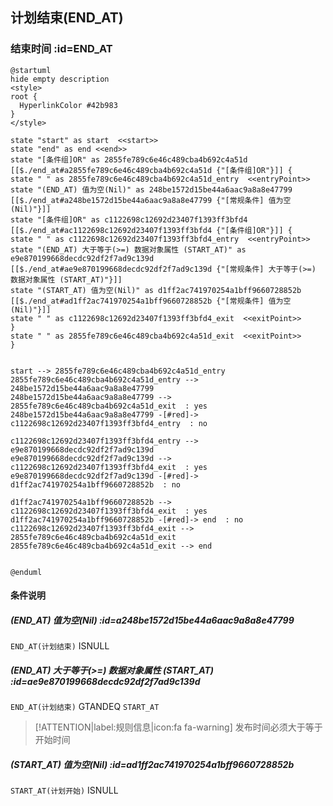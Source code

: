 ## 计划结束(END_AT) <!-- {docsify-ignore-all} -->

   

### 结束时间 :id=END_AT

```plantuml
@startuml
hide empty description
<style>
root {
  HyperlinkColor #42b983
}
</style>

state "start" as start  <<start>>
state "end" as end <<end>>
state "[条件组]OR" as 2855fe789c6e46c489cba4b692c4a51d [[$./end_at#a2855fe789c6e46c489cba4b692c4a51d {"[条件组]OR"}]] {
state " " as 2855fe789c6e46c489cba4b692c4a51d_entry  <<entryPoint>>
state "(END_AT) 值为空(Nil)" as 248be1572d15be44a6aac9a8a8e47799 [[$./end_at#a248be1572d15be44a6aac9a8a8e47799 {"[常规条件] 值为空(Nil)"}]]
state "[条件组]OR" as c1122698c12692d23407f1393ff3bfd4 [[$./end_at#ac1122698c12692d23407f1393ff3bfd4 {"[条件组]OR"}]] {
state " " as c1122698c12692d23407f1393ff3bfd4_entry  <<entryPoint>>
state "(END_AT) 大于等于(>=) 数据对象属性 (START_AT)" as e9e870199668decdc92df2f7ad9c139d [[$./end_at#ae9e870199668decdc92df2f7ad9c139d {"[常规条件] 大于等于(>=) 数据对象属性 (START_AT)"}]]
state "(START_AT) 值为空(Nil)" as d1ff2ac741970254a1bff9660728852b [[$./end_at#ad1ff2ac741970254a1bff9660728852b {"[常规条件] 值为空(Nil)"}]]
state " " as c1122698c12692d23407f1393ff3bfd4_exit  <<exitPoint>>
}
state " " as 2855fe789c6e46c489cba4b692c4a51d_exit  <<exitPoint>>
}


start --> 2855fe789c6e46c489cba4b692c4a51d_entry 
2855fe789c6e46c489cba4b692c4a51d_entry --> 248be1572d15be44a6aac9a8a8e47799 
248be1572d15be44a6aac9a8a8e47799 --> 2855fe789c6e46c489cba4b692c4a51d_exit  : yes
248be1572d15be44a6aac9a8a8e47799 -[#red]-> c1122698c12692d23407f1393ff3bfd4_entry  : no

c1122698c12692d23407f1393ff3bfd4_entry --> e9e870199668decdc92df2f7ad9c139d 
e9e870199668decdc92df2f7ad9c139d --> c1122698c12692d23407f1393ff3bfd4_exit  : yes
e9e870199668decdc92df2f7ad9c139d -[#red]-> d1ff2ac741970254a1bff9660728852b  : no

d1ff2ac741970254a1bff9660728852b --> c1122698c12692d23407f1393ff3bfd4_exit  : yes
d1ff2ac741970254a1bff9660728852b -[#red]-> end  : no
c1122698c12692d23407f1393ff3bfd4_exit --> 2855fe789c6e46c489cba4b692c4a51d_exit 
2855fe789c6e46c489cba4b692c4a51d_exit --> end 


@enduml
```

#### 条件说明

##### (END_AT) 值为空(Nil) :id=a248be1572d15be44a6aac9a8a8e47799



`END_AT(计划结束)` ISNULL 

##### (END_AT) 大于等于(>=) 数据对象属性 (START_AT) :id=ae9e870199668decdc92df2f7ad9c139d



`END_AT(计划结束)` GTANDEQ  `START_AT`

> [!ATTENTION|label:规则信息|icon:fa fa-warning]
> 发布时间必须大于等于开始时间


##### (START_AT) 值为空(Nil) :id=ad1ff2ac741970254a1bff9660728852b



`START_AT(计划开始)` ISNULL 






